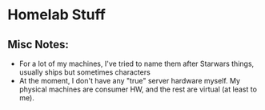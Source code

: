 # Homelab Stuff

## Misc Notes:
* For a lot of my machines, I've tried to name them after Starwars things, usually ships but sometimes characters
* At the moment, I don't have any "true" server hardware myself. My physical machines are consumer HW, and the rest are virtual (at least to me).